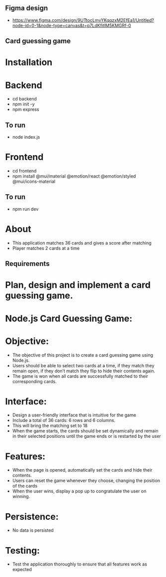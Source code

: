 ## Figma design
- https://www.figma.com/design/9UTtocLmvYKqqzxM2EfEa1/Untitled?node-id=0-1&node-type=canvas&t=p7LdKfitlM5KMGRf-0

## Card guessing game
# Installation 
# Backend
- cd backend
- npm init -y
- npm express
## To run
- node index.js
# Frontend
- cd frontend
- npm install @mui/material @emotion/react @emotion/styled @mui/icons-material
## To run 
- npm run dev
# About 
- This application matches 36 cards and gives a score after matching
- Player matches 2 cards at a time
## Requirements
# Plan, design and implement a card guessing game.
# Node.js Card Guessing Game:
# Objective:
- The objective of this project is to create a card guessing game using Node.js.
- Users should be able to select two cards at a time, if they match they remain open, if they don’t match they flip to hide their contents again.
- The game is won when all cards are successfully matched to their corresponding cards.
# Interface:
- Design a user-friendly interface that is intuitive for the game
- Include a total of 36 cards: 6 rows and 6 columns.
- This will bring the matching set to 18
- When the game starts, the cards should be set dynamically and remain in their selected positions until the game ends or is restarted by the user
# Features:
- When the page is opened, automatically set the cards and hide their contents.
- Users can reset the game whenever they choose, changing the position of the cards
- When the user wins, display a pop up to congratulate the user on winning.
# Persistence:
- No data is persisted
# Testing:
- Test the application thoroughly to ensure that all features work as expected
